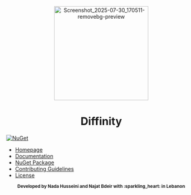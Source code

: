 <div align="center">
  <img src="https://github.com/user-attachments/assets/b31874d5-2771-477f-a7e5-cced9af0b257" width="250" height="250" alt="Screenshot_2025-07-30_170511-removebg-preview" />
  <h1> Diffinity</h1>
</div>


[![NuGet](https://img.shields.io/nuget/v/Diffinity.svg)](https://www.nuget.org/packages/Diffinity)

- [Homepage](docs/homepage.html)
- [Documentation](docs/documentation.md)
- [NuGet Package](https://www.nuget.org/packages/Diffinity/)
- [Contributing Guidelines](CONTRIBUTING.md)
- [License](LICENSE)


<div align="center">
  <sub><strong>Developed by Nada Husseini and Najat Bdeir with :sparkling_heart: in Lebanon</strong></sub>
</div>
